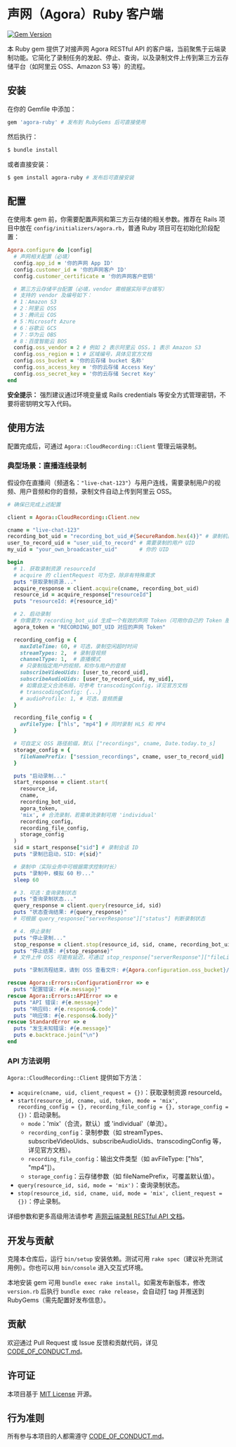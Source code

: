 # 声网（Agora）Ruby 客户端

[![Gem Version](https://badge.fury.io/rb/agora-ruby.svg)](https://badge.fury.io/rb/agora-ruby) <!-- 发布后可更新 -->

本 Ruby gem 提供了对接声网 Agora RESTful API 的客户端，当前聚焦于云端录制功能。它简化了录制任务的发起、停止、查询，以及录制文件上传到第三方云存储平台（如阿里云 OSS、Amazon S3 等）的流程。

## 安装

在你的 Gemfile 中添加：

```ruby
gem 'agora-ruby' # 发布到 RubyGems 后可直接使用
```

然后执行：

```bash
$ bundle install
```

或者直接安装：

```bash
$ gem install agora-ruby # 发布后可直接安装
```

## 配置

在使用本 gem 前，你需要配置声网和第三方云存储的相关参数。推荐在 Rails 项目中放在 `config/initializers/agora.rb`，普通 Ruby 项目可在初始化阶段配置：

```ruby
Agora.configure do |config|
  # 声网相关配置（必填）
  config.app_id = '你的声网 App ID'
  config.customer_id = '你的声网客户 ID'
  config.customer_certificate = '你的声网客户密钥'

  # 第三方云存储平台配置（必填，vendor 需根据实际平台填写）
  # 支持的 vendor 及编号如下：
  # 1：Amazon S3
  # 2：阿里云 OSS
  # 3：腾讯云 COS
  # 5：Microsoft Azure
  # 6：谷歌云 GCS
  # 7：华为云 OBS
  # 8：百度智能云 BOS
  config.oss_vendor = 2 # 例如 2 表示阿里云 OSS，1 表示 Amazon S3
  config.oss_region = 1 # 区域编号，具体见官方文档
  config.oss_bucket = '你的云存储 bucket 名称'
  config.oss_access_key = '你的云存储 Access Key'
  config.oss_secret_key = '你的云存储 Secret Key'
end
```

**安全提示：** 强烈建议通过环境变量或 Rails credentials 等安全方式管理密钥，不要将密钥明文写入代码。

## 使用方法

配置完成后，可通过 `Agora::CloudRecording::Client` 管理云端录制。

### 典型场景：直播连线录制

假设你在直播间（频道名：`"live-chat-123"`）与用户连线，需要录制用户的视频、用户音频和你的音频，录制文件自动上传到阿里云 OSS。

```ruby
# 确保已完成上述配置

client = Agora::CloudRecording::Client.new

cname = "live-chat-123"
recording_bot_uid = "recording_bot_uid_#{SecureRandom.hex(4)}" # 录制机器人 UID，需唯一
user_to_record_uid = "user_uid_to_record" # 需要录制的用户 UID
my_uid = "your_own_broadcaster_uid"       # 你的 UID

begin
  # 1. 获取录制资源 resourceId
  # acquire 的 clientRequest 可为空，除非有特殊需求
  puts "获取录制资源..."
  acquire_response = client.acquire(cname, recording_bot_uid)
  resource_id = acquire_response["resourceId"]
  puts "resourceId: #{resource_id}"

  # 2. 启动录制
  # 你需要为 recording_bot_uid 生成一个有效的声网 Token（可用你自己的 Token 服务）
  agora_token = "RECORDING_BOT_UID 对应的声网 Token"

  recording_config = {
    maxIdleTime: 60, # 可选，录制空闲超时时间
    streamTypes: 2,  # 录制音视频
    channelType: 1,  # 直播模式
    # 只录制指定用户的视频，和你与用户的音频
    subscribeVideoUids: [user_to_record_uid],
    subscribeAudioUids: [user_to_record_uid, my_uid],
    # 如需自定义合流布局，可参考 transcodingConfig，详见官方文档
    # transcodingConfig: {...}
    # audioProfile: 1, # 可选，音频质量
  }

  recording_file_config = {
    avFileType: ["hls", "mp4"] # 同时录制 HLS 和 MP4
  }

  # 可自定义 OSS 路径前缀，默认 ["recordings", cname, Date.today.to_s]
  storage_config = {
    fileNamePrefix: ["session_recordings", cname, user_to_record_uid]
  }

  puts "启动录制..."
  start_response = client.start(
    resource_id,
    cname,
    recording_bot_uid,
    agora_token,
    'mix', # 合流录制，若需单流录制可用 'individual'
    recording_config,
    recording_file_config,
    storage_config
  )
  sid = start_response["sid"] # 录制会话 ID
  puts "录制已启动，SID: #{sid}"

  # 录制中（实际业务中可根据需求控制时长）
  puts "录制中，模拟 60 秒..."
  sleep 60

  # 3. 可选：查询录制状态
  puts "查询录制状态..."
  query_response = client.query(resource_id, sid)
  puts "状态查询结果: #{query_response}"
  # 可根据 query_response["serverResponse"]["status"] 判断录制状态

  # 4. 停止录制
  puts "停止录制..."
  stop_response = client.stop(resource_id, sid, cname, recording_bot_uid)
  puts "停止结果: #{stop_response}"
  # 文件上传 OSS 可能有延迟，可通过 stop_response["serverResponse"]["fileList"] 获取文件列表

  puts "录制流程结束，请到 OSS 查看文件: #{Agora.configuration.oss_bucket}/#{storage_config[:fileNamePrefix].join('/')}"

rescue Agora::Errors::ConfigurationError => e
  puts "配置错误: #{e.message}"
rescue Agora::Errors::APIError => e
  puts "API 错误: #{e.message}"
  puts "响应码: #{e.response&.code}"
  puts "响应体: #{e.response&.body}"
rescue StandardError => e
  puts "发生未知错误: #{e.message}"
  puts e.backtrace.join("\n")
end
```

### API 方法说明

`Agora::CloudRecording::Client` 提供如下方法：

*   `acquire(cname, uid, client_request = {})`：获取录制资源 resourceId。
*   `start(resource_id, cname, uid, token, mode = 'mix', recording_config = {}, recording_file_config = {}, storage_config = {})`：启动录制。
    *   `mode`：'mix'（合流，默认）或 'individual'（单流）。
    *   `recording_config`：录制参数（如 streamTypes、subscribeVideoUids、subscribeAudioUids、transcodingConfig 等，详见官方文档）。
    *   `recording_file_config`：输出文件类型（如 avFileType: ["hls", "mp4"]）。
    *   `storage_config`：云存储参数（如 fileNamePrefix，可覆盖默认值）。
*   `query(resource_id, sid, mode = 'mix')`：查询录制状态。
*   `stop(resource_id, sid, cname, uid, mode = 'mix', client_request = {})`：停止录制。

详细参数和更多高级用法请参考 [声网云端录制 RESTful API 文档](https://doc.shengwang.cn/doc/cloud-recording/restful/cloud-recording/overview)。

## 开发与贡献

克隆本仓库后，运行 `bin/setup` 安装依赖。测试可用 `rake spec`（建议补充测试用例）。你也可以用 `bin/console` 进入交互式环境。

本地安装 gem 可用 `bundle exec rake install`。如需发布新版本，修改 `version.rb` 后执行 `bundle exec rake release`，会自动打 tag 并推送到 RubyGems（需先配置好发布信息）。

## 贡献

欢迎通过 Pull Request 或 Issue 反馈和贡献代码，详见 [CODE_OF_CONDUCT.md](CODE_OF_CONDUCT.md)。

## 许可证

本项目基于 [MIT License](https://opensource.org/licenses/MIT) 开源。

## 行为准则

所有参与本项目的人都需遵守 [CODE_OF_CONDUCT.md](CODE_OF_CONDUCT.md)。
